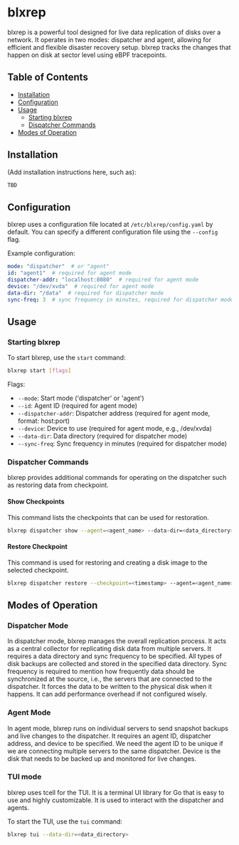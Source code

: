 # blxrep

blxrep is a powerful tool designed for live data replication of disks over a network. It operates in two modes: dispatcher and agent, allowing for efficient and flexible disaster recovery setup.
blxrep tracks the changes that happen on disk at sector level using eBPF tracepoints.

## Table of Contents

- [Installation](#installation)
- [Configuration](#configuration)
- [Usage](#usage)
  - [Starting blxrep](#starting-blxrep)
  - [Dispatcher Commands](#dispatcher-commands)
- [Modes of Operation](#modes-of-operation)


## Installation

(Add installation instructions here, such as):

```bash
TBD
```

## Configuration

blxrep uses a configuration file located at `/etc/blxrep/config.yaml` by default. You can specify a different configuration file using the `--config` flag.

Example configuration:

```yaml
mode: "dispatcher"  # or "agent"
id: "agent1"  # required for agent mode
dispatcher-addr: "localhost:8080"  # required for agent mode
device: "/dev/xvda"  # required for agent mode
data-dir: "/data"  # required for dispatcher mode
sync-freq: 3  # sync frequency in minutes, required for dispatcher mode
```

## Usage

### Starting blxrep

To start blxrep, use the `start` command:

```bash
blxrep start [flags]
```

Flags:
- `--mode`: Start mode ('dispatcher' or 'agent')
- `--id`: Agent ID (required for agent mode)
- `--dispatcher-addr`: Dispatcher address (required for agent mode, format: host:port)
- `--device`: Device to use (required for agent mode, e.g., /dev/xvda)
- `--data-dir`: Data directory (required for dispatcher mode)
- `--sync-freq`: Sync frequency in minutes (required for dispatcher mode)

### Dispatcher Commands

blxrep provides additional commands for operating on the dispatcher such as restoring data from checkpoint.

#### Show Checkpoints
This command lists the checkpoints that can be used for restoration.

```bash
blxrep dispatcher show --agent=<agent_name> --data-dir=<data_directory> [--start=<YYYYMMDDHHMM>] [--end=<YYYYMMDDHHMM>]
```

#### Restore Checkpoint
This command is used for restoring and creating a disk image to the selected checkpoint.
```bash
blxrep dispatcher restore --checkpoint=<timestamp> --agent=<agent_name> --data-dir=<data_directory>
```

## Modes of Operation

### Dispatcher Mode

In dispatcher mode, blxrep manages the overall replication process. It acts as a central collector for replicating disk data from multiple servers. It requires a data directory and sync frequency to be specified. All types of disk backups are collected and stored in the specified data directory. Sync frequency is required to mention how frequently data should be synchronized at the source, i.e., the servers that are connected to the dispatcher. It forces the data to be written to the physical disk when it happens. It can add performance overhead if not configured wisely.

### Agent Mode

In agent mode, blxrep runs on individual servers to send snapshot backups and live changes to the dispatcher. It requires an agent ID, dispatcher address, and device to be specified. We need the agent ID to be unique if we are connecting multiple servers to the same dispatcher. Device is the disk that needs to be backed up and monitored for live changes.

### TUI mode

blxrep uses tcell for the TUI. It is a terminal UI library for Go that is easy to use and highly customizable. It is used to interact with the dispatcher and agents.

To start the TUI, use the `tui` command:

```bash
blxrep tui --data-dir=<data_directory>
```
